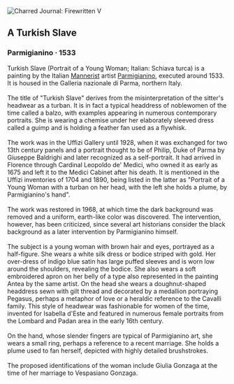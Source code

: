 <div class="artwork-of-the-day">
  <div class="container">
    <div class="img-wrapper">
      <img
        src="https://uploads8.wikiart.org/images/parmigianino/a-turkish-slave.jpg!Large.jpg"
        alt="Charred Journal: Firewritten V" />
    </div>
    <div class="artwork-detail">
      <div class="artwork-origin"> 
        <h2 class="artwork-name">A Turkish Slave</h2>
        <h3 class="artist">
          Parmigianino
                    ·  1533
        </h3>
      </div>
      <p class="description">
        <span class="artwork-description-text ng-binding" ng-bind-html="viewModel.ArtworkOfTheDay.Description | unsafe">Turkish Slave (Portrait of a Young Woman; Italian: Schiava turca) is a painting by the Italian <a target="_blank" href="/en/artists-by-art-movement/mannerism-late-renaissance">Mannerist</a> artist <a target="_blank" href="/en/parmigianino">Parmigianino</a>, executed around 1533. It is housed in the Galleria nazionale di Parma, northern Italy.
<br>
<br>The title of "Turkish Slave" derives from the misinterpretation of the sitter's headwear as a turban. It is in fact a typical headdress of noblewomen of the time called a balzo, with examples appearing in numerous contemporary portraits. She is wearing a chemise under her elaborately sleeved dress called a guimp and is holding a feather fan used as a flywhisk.
<br>
<br>The work was in the Uffizi Gallery until 1928, when it was exchanged for two 13th century panels and a portrait thought to be of Philip, Duke of Parma by Giuseppe Baldrighi and later recognized as a self-portrait. It had arrived in Florence through Cardinal Leopoldo de' Medici, who owned it as early as 1675 and left it to the Medici Cabinet after his death. It is mentioned in the Uffizi inventories of 1704 and 1890, being listed in the latter as "Portrait of a Young Woman with a turban on her head, with the left she holds a plume, by Parmigianino's hand".
<br>
<br>The work was restored in 1968, at which time the dark background was removed and a uniform, earth-like color was discovered. The intervention, however, has been criticized, since several art historians consider the black background as a later intervention by Parmigianino himself.
<br>
<br>The subject is a young woman with brown hair and eyes, portrayed as a half-figure. She wears a white silk dress or bodice striped with gold. Her over-dress of indigo blue satin has large puffed sleeves and is worn low around the shoulders, revealing the bodice. She also wears a soft embroidered apron on her belly of a type also represented in the painting Antea by the same artist. On the head she wears a doughnut-shaped headdress sewn with gilt thread and decorated by a medallion portraying Pegasus, perhaps a metaphor of love or a heraldic reference to the Cavalli family. This style of headwear was fashionable for women of the time, invented for Isabella d'Este and featured in numerous female portraits from the Lombard and Padan area in the early 16th century.
<br>
<br>On the hand, whose slender fingers are typical of Parmigianino art, she wears a small ring, perhaps a reference to a recent marriage. She holds a plume used to fan herself, depicted with highly detailed brushstrokes.
<br>
<br>The proposed identifications of the woman include Giulia Gonzaga at the time of her marriage to Vespasiano Gonzaga.</span>
                        <div class="text-shadow-container" ng-show="showShadow" style=""></div>
      </p>
    </div>
  </div>

</div>
